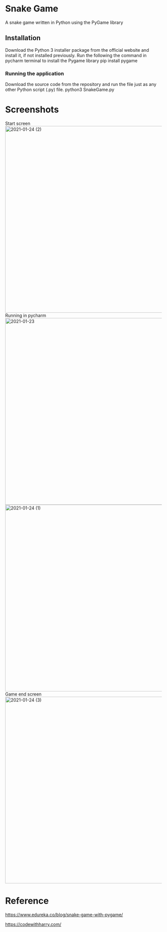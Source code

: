 # Snake Game
A snake game written in Python using the PyGame library

## Installation 
Download the Python 3 installer package from the official website and install it, if not installed previously.
Run the following the command in pycharm terminal to install the Pygame library
pip install pygame

### Running the application
Download the source code from the repository and run the file just as any other Python script (.py) file.
python3 SnakeGame.py

# Screenshots
Start screen
<img width="601" alt="2021-01-24 (2)" src="https://user-images.githubusercontent.com/77839544/105633046-5e8a2700-5e7c-11eb-9ba7-8e8c37b11e41.png">
Running in pycharm
<img width="601" alt="2021-01-23" src="https://user-images.githubusercontent.com/77839544/105632772-04d52d00-5e7b-11eb-894a-ecc34c6df58f.png">
<img width="601" alt="2021-01-24 (1)" src="https://user-images.githubusercontent.com/77839544/105632928-d0ae3c00-5e7b-11eb-85aa-7efaf68292db.png">
Game end screen
<img width="601" alt="2021-01-24 (3)" src="https://user-images.githubusercontent.com/77839544/105633287-bb3a1180-5e7d-11eb-956a-a271be9fb9ca.png">


# Reference
https://www.edureka.co/blog/snake-game-with-pygame/

https://codewithharry.com/





